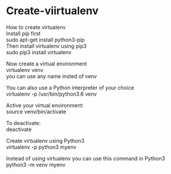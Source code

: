# Create-viirtualenv

How to create virtualenv                           
Install pip first                         
sudo apt-get install python3-pip                                        
Then install virtualenv using pip3                                
sudo pip3 install virtualenv 

Now create a virtual environment                                                 
virtualenv venv                                                     
you can use any name insted of venv                                                                

You can also use a Python interpreter of your choice                                     
virtualenv -p /usr/bin/python3.6 venv                                   

Active your virtual environment:                                               
source venv/bin/activate                                                    
                                                          

To deactivate:                                                                   
deactivate                                                     
 
Create virtualenv using Python3                                                                     
virtualenv -p python3 myenv                                                                       

Instead of using virtualenv you can use this command in Python3                                                   
python3 -m venv myenv                                                                   
  
